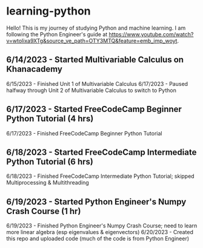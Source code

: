# learning-python
Hello! This is my journey of studying Python and machine learning. I am following the Python Engineer's guide at https://www.youtube.com/watch?v=wtolixa9XTg&source_ve_path=OTY3MTQ&feature=emb_imp_woyt.
	
## 6/14/2023 - Started Multivariable Calculus on Khanacademy
6/15/2023 - Finished Unit 1 of Multivariable Calculus
6/17/2023 - Paused halfway through Unit 2 of Multivariable Calculus to switch to Python
## 6/17/2023 - Started FreeCodeCamp Beginner Python Tutorial (4 hrs)
6/17/2023 - Finished FreeCodeCamp Beginner Python Tutorial
## 6/18/2023 - Started FreeCodeCamp Intermediate Python Tutorial (6 hrs)
6/18/2023 - Finished FreeCodeCamp Intermediate Python Tutorial; skipped Multiprocessing & Multithreading
## 6/19/2023 - Started Python Engineer's Numpy Crash Course (1 hr)
6/19/2023 - Finished Python Engineer's Numpy Crash Course; need to learn more linear algebra (esp eigenvalues & eigenvectors)
6/20/2023 - Created this repo and uploaded code (much of the code is from Python Engineer)
